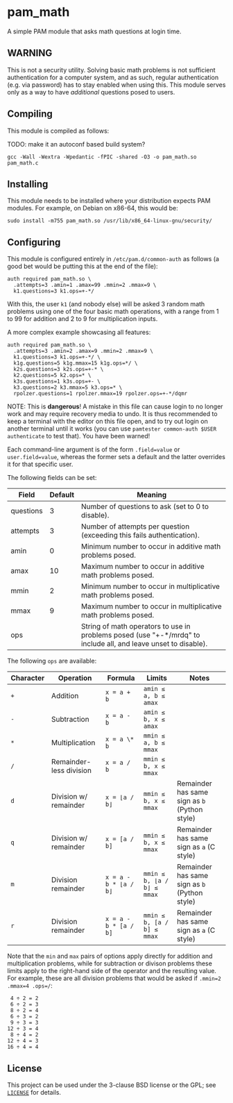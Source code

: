 # pam_math

A simple PAM module that asks math questions at login time.

## WARNING

This is not a security utility. Solving basic math problems is not
sufficient authentication for a computer system, and as such, regular
authentication (e.g. via password) has to stay enabled when using this.
This module serves only as a way to have *additional* questions posed to
users.

## Compiling

This module is compiled as follows:

TODO: make it an autoconf based build system?

    gcc -Wall -Wextra -Wpedantic -fPIC -shared -O3 -o pam_math.so pam_math.c

## Installing

This module needs to be installed where your distribution expects PAM
modules. For example, on Debian on x86-64, this would be:

    sudo install -m755 pam_math.so /usr/lib/x86_64-linux-gnu/security/

## Configuring

This module is configured entirely in `/etc/pam.d/common-auth` as
follows (a good bet would be putting this at the end of the file):

    auth required pam_math.so \
      .attempts=3 .amin=1 .amax=99 .mmin=2 .mmax=9 \
      k1.questions=3 k1.ops=+-*/

With this, the user `k1` (and nobody else) will be asked 3 random math
problems using one of the four basic math operations, with a range from
1 to 99 for addition and 2 to 9 for multiplication inputs.

A more complex example showcasing all features:

    auth required pam_math.so \
      .attempts=3 .amin=2 .amax=9 .mmin=2 .mmax=9 \
      k1.questions=3 k1.ops=+-*/ \
      k1g.questions=5 k1g.mmax=15 k1g.ops=*/ \
      k2s.questions=3 k2s.ops=+-* \
      k2.questions=5 k2.ops=* \
      k3s.questions=1 k3s.ops=+- \
      k3.questions=2 k3.mmax=5 k3.ops=* \
      rpolzer.questions=1 rpolzer.mmax=19 rpolzer.ops=+-*/dqmr

NOTE: This is **dangerous**! A mistake in this file can cause login to
no longer work and may require recovery media to undo. It is thus
recommended to keep a terminal with the editor on this file open, and to
try out login on another terminal until it works (you can use
`pamtester common-auth $USER authenticate` to test that). You have been
warned!

Each command-line argument is of the form `.field=value` or
`user.field=value`, whereas the former sets a default and the latter
overrides it for that specific user.

The following fields can be set:

| Field     | Default | Meaning                                                                                                         |
|-----------|---------|-----------------------------------------------------------------------------------------------------------------|
| questions | 3       | Number of questions to ask (set to 0 to disable).                                                               |
| attempts  | 3       | Number of attempts per question (exceeding this fails authentication).                                          |
| amin      | 0       | Minimum number to occur in additive math problems posed.                                                        |
| amax      | 10      | Maximum number to occur in additive math problems posed.                                                        |
| mmin      | 2       | Minimum number to occur in multiplicative math problems posed.                                                  |
| mmax      | 9       | Maximum number to occur in multiplicative math problems posed.                                                  |
| ops       |         | String of math operators to use in problems posed (use "+-\*/mrdq" to include all, and leave unset to disable). |

The following `ops` are available:

| Character | Operation               | Formula               | Limits                     | Notes                                         |
|-----------|-------------------------|-----------------------|----------------------------|-----------------------------------------------|
| `+`       | Addition                | `x = a + b`           | `amin ≤ a, b ≤ amax`       |                                               |
| `-`       | Subtraction             | `x = a - b`           | `amin ≤ b, x ≤ amax`       |                                               |
| `*`       | Multiplication          | `x = a \* b`          | `mmin ≤ a, b ≤ mmax`       |                                               |
| `/`       | Remainder-less division | `x = a / b`           | `mmin ≤ b, x ≤ mmax`       |                                               |
| `d`       | Division w/ remainder   | `x = ⌊a / b⌋`         | `mmin ≤ b, x ≤ mmax`       | Remainder has same sign as `b` (Python style) |
| `q`       | Division w/ remainder   | `x = [a / b]`         | `mmin ≤ b, x ≤ mmax`       | Remainder has same sign as `a` (C style)      |
| `m`       | Division remainder      | `x = a - b * ⌊a / b⌋` | `mmin ≤ b, ⌊a / b⌋ ≤ mmax` | Remainder has same sign as `b` (Python style) |
| `r`       | Division remainder      | `x = a - b * [a / b]` | `mmin ≤ b, [a / b] ≤ mmax` | Remainder has same sign as `a` (C style)      |

Note that the `min` and `max` pairs of options apply directly for
addition and multiplication problems, while for subtraction or divison
problems these limits apply to the right-hand side of the operator and
the resulting value. For example, these are all division problems that
would be asked if `.mmin=2 .mmax=4 .ops=/`:

     4 ÷ 2 = 2
     6 ÷ 2 = 3
     8 ÷ 2 = 4
     6 ÷ 3 = 2
     9 ÷ 3 = 3
    12 ÷ 3 = 4
     8 ÷ 4 = 2
    12 ÷ 4 = 3
    16 ÷ 4 = 4

## License

This project can be used under the 3-clause BSD license or the GPL; see
[`LICENSE`](LICENSE) for details.

